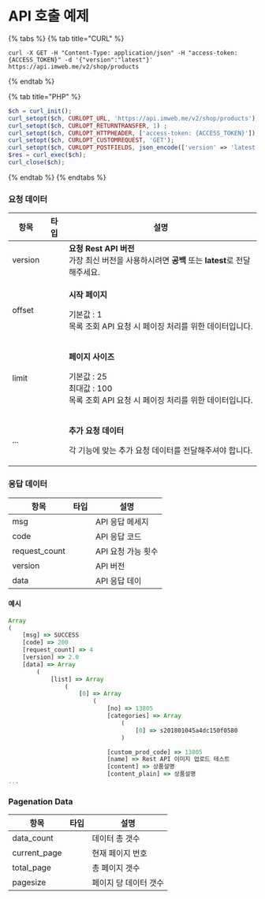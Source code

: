# API 호출 예제

{% tabs %}
{% tab title="CURL" %}
```
curl -X GET -H "Content-Type: application/json" -H "access-token: {ACCESS_TOKEN}" -d '{"version":"latest"}' https://api.imweb.me/v2/shop/products
```
{% endtab %}

{% tab title="PHP" %}
```php
$ch = curl_init();
curl_setopt($ch, CURLOPT_URL, 'https://api.imweb.me/v2/shop/products');
curl_setopt($ch, CURLOPT_RETURNTRANSFER, 1) ;
curl_setopt($ch, CURLOPT_HTTPHEADER, ['access-token: {ACCESS_TOKEN}']);
curl_setopt($ch, CURLOPT_CUSTOMREQUEST, 'GET');
curl_setopt($ch, CURLOPT_POSTFIELDS, json_encode(['version' => 'latest']));
$res = curl_exec($ch);
curl_close($ch);
```
{% endtab %}
{% endtabs %}

### 요청 데이터

<table><thead><tr><th>항목</th><th data-type="select">타입</th><th>설명</th></tr></thead><tbody><tr><td>version</td><td></td><td><strong>요청 Rest API 버전</strong><br>가장 최신 버전을 사용하시려면 <strong>공백</strong> 또는 <strong>latest</strong>로 전달해주세요.</td></tr><tr><td>offset</td><td></td><td><p><strong>시작 페이지</strong></p><p>기본값 : 1 <br>목록 조회 API 요청 시 페이징 처리를 위한 데이터입니다.</p></td></tr><tr><td>limit</td><td></td><td><p><strong>페이지 사이즈</strong></p><p>기본값 : 25 <br>최대값 : 100 <br>목록 조회 API 요청 시 페이징 처리를 위한 데이터입니다.</p></td></tr><tr><td>...</td><td></td><td><p><strong>추가 요청 데이터</strong></p><p>각 기능에 맞는 추가 요청 데이터를 전달해주셔야 합니다.</p></td></tr></tbody></table>

### 응답 데이터

<table><thead><tr><th>항목</th><th data-type="select">타입</th><th>설명</th></tr></thead><tbody><tr><td>msg</td><td></td><td>API 응답 메세지</td></tr><tr><td>code</td><td></td><td>API 응답 코드</td></tr><tr><td>request_count</td><td></td><td>API 요청 가능 횟수</td></tr><tr><td>version</td><td></td><td>API 버전</td></tr><tr><td>data</td><td></td><td>API 응답 데이</td></tr></tbody></table>

#### 예시

```javascript
Array
(
    [msg] => SUCCESS
    [code] => 200
    [request_count] => 4
    [version] => 2.0
    [data] => Array
        (
            [list] => Array
                (
                    [0] => Array
                        (
                            [no] => 13805
                            [categories] => Array
                                (
                                    [0] => s201801045a4dc150f0580
                                )

                            [custom_prod_code] => 13805
                            [name] => Rest API 이미지 업로드 테스트
                            [content] => 상품설명
                            [content_plain] => 상품설명
...
```

### Pagenation Data

<table><thead><tr><th>항목</th><th data-type="select">타입</th><th>설명</th></tr></thead><tbody><tr><td>data_count</td><td></td><td>데이터 총 갯수</td></tr><tr><td>current_page</td><td></td><td>현재 페이지 번호</td></tr><tr><td>total_page</td><td></td><td>총 페이지 갯수</td></tr><tr><td>pagesize</td><td></td><td>페이지 당 데이터 갯수</td></tr></tbody></table>
